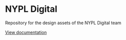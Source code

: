 # NYPL Digital

Repository for the design assets of the NYPL Digital team

[View documentation](http://nypl.github.io/design/toolkit)